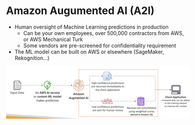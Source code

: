 # Amazon Augumented AI (A2I)

- Human oversight of Machine Learning predictions in production
    - Can be your own employees, over 500,000 contractors from AWS, or AWS Mechanical Turk
    - Some vendors are pre-screened for confidentiality requirement
- The ML model can be built on AWS or elsewhere (SageMaker, Rekognition…)

![image.png](Amazon%20Augumented%20AI%20(A2I)%20178d5f4e5b4f80488685fba6ce624ca6/image.png)